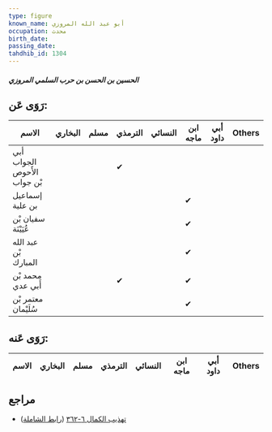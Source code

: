 ```yaml
---
type: figure
known_name: أبو عبد الله المروزي
occupation: محدث
birth_date:
passing_date:
tahdhib_id: 1304
---
```

##### الحسين بن الحسن بن حرب السلمي المروزي

## رَوَى عَن:
| الاسم                       | البخاري | مسلم | الترمذي | النسائي | ابن ماجه | أبي داود | Others |
| --------------------------- | ------- | ---- | ------- | ------- | -------- | -------- | ------ |
| أبي الجواب الأَحوص بْن جواب |         |      | ✔       |         |          |          |        |
| إسماعيل بن علية             |         |      |         |         | ✔        |          |        |
| سفيان بْن عُيَيْنَة         |         |      |         |         | ✔        |          |        |
| عبد الله بْن المبارك        |         |      |         |         | ✔        |          |        |
| محمد بْن أَبي عدي           |         |      | ✔       |         | ✔        |          |        |
| معتمر بْن سُلَيْمان         |         |      |         |         | ✔        |          |        |
## رَوَى عَنه:
| الاسم | البخاري | مسلم | الترمذي | النسائي | ابن ماجه | أبي داود | Others |
| ----- | ------- | ---- | ------- | ------- | -------- | -------- | ------ |
## مراجع
- [تهذيب الكمال ٦-٣٦٢](obsidian://open?vault=Tahdhib-al-Kamal&file=Figures/١٣٠٤-الحسين%20بن%20الحسن%20بن%20حرب%20السلمي%20المروزي) ([رابط الشاملة](https://shamela.ws/book/3722/3026))